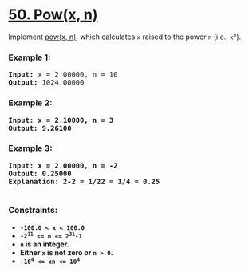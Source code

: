# [50. Pow(x, n)](https://leetcode.com/problems/powx-n)

Implement [pow(x, n)](https://cplusplus.com/reference/valarray/pow/), which calculates <code>x</code> raised to the power <code>n</code> (i.e., <code>x<sup>n</sup></code>).

### **Example 1:**
<pre>
<strong>Input:</strong> x = 2.00000, n = 10
<strong>Output:</strong> 1024.00000
</pre>
### **Example 2:**
<pre>
<strong>Input: x = 2.10000, n = 3
<strong>Output:</strong> 9.26100
</pre>
### **Example 3:**
<pre>
<strong>Input:</strong> x = 2.00000, n = -2
<strong>Output:</strong> 0.25000
<strong>Explanation:</strong> 2-2 = 1/22 = 1/4 = 0.25
 </pre>

### **Constraints:**

- <code>-100.0 < x < 100.0</code>
- <code>-2<sup>31</sup> <= n <= 2<sup>31</sup>-1</code>
- <code>n</code> is an integer.
- Either <code>x</code> is not zero or <code>n > 0</code>.
- <code>-10<sup>4</sup> <= xn <= 10<sup>4</sup></code>
